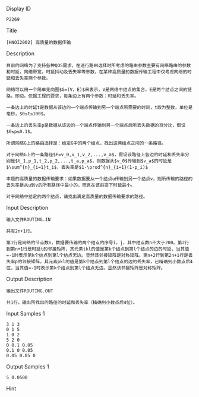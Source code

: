 Display ID

```
P2269
```

Title

```
[HNOI2002] 高质量的数据传输
```

Description

```
目前的网络为了支持各种QOS需求，在进行路由选择时所考虑的路由参数主要有网络路由的参数和时延，网络带宽，时延抖动及丢失率等参数，在某种高质量的数据传输工程中仅考虑网络的时延和丢失率两个参数。

网络可以用一个简单无向图$G=(V，E)$来表示，V是网络中结点的集合，E是两个结点之间的链路，即边。依据工程的要求，每条边上有两个参数：时延和丢失率。

一条边上的时延t是数据从该边的一个端点传输到另一个端点所需要的时间，t取为整数，单位是毫秒，$0≤t≤100$。

一条边上的丢失率p是数据从该边的一个端点传输到另一个端点后所丢失数据的百分比，假设$0≤p≤0.1$。

所谓网络G上的路由选择是：给定G中的两个结点，找出这两结点之间的一条路径。

对于网络G上的一条路径$P=v_0,v_1,v_2,...,v_a$，假设该路径上各边的时延和丢失率分别是$t_1,p_1,t_2,p_2,...,t_a,p_a$，则数据从$v_0$传输到$v_a$的时延是$\sum^{n}_{i=1}t_i$，丢失率是$1-\prod^{n}_{i=1}(1-p_i)$

本题的高质量的数据传输要求：如果数据要从一个结点u传输到另一个结点v，则所传输的路径的丢失率是从u到v的所有路径中最小的，而且在该前提下时延最小。

对于网络中给定的两个结点，请找出满足高质量的数据传输要求的路径。
```

Input Description

```
输入文件ROUTING.IN

共有2n+1行。

第1行是网络的节点数n，数据要传输的两个结点的序号i，j，其中结点数n不大于200。第2行到第n+1行是时延t的邻接矩阵，其元素tkl的值是第k个结点到第l个结点的边的时延，当其值=-1时表示第k个结点到第l个结点无边。显然该邻接矩阵是对称矩阵。第n+2行到第2n+1行是丢失率p的邻接矩阵，其元素pkl的值是第k个结点到第l个结点的边的丢失率，已精确到小数点后4位，当其值=-1时表示第k个结点到第l个结点无边。显然该邻接矩阵是对称矩阵。
```

Output Description

```
输出文件ROUTING.OUT

共1行，输出所找出的路径的时延和丢失率（精确到小数点后4位）。
```

Input Samples 1

```
3 1 3                       
0 1 5
1 0 2
5 2 0
0 0.1 0.05
0.1 0 0.05
0.05 0.05 0
```

Output Samples 1

```
5 0.0500
```

Hint

```

```

